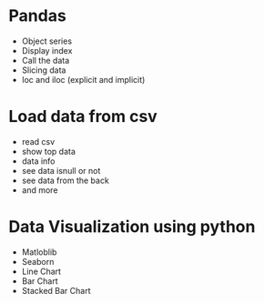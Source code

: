 # Pandas 
- Object series 
- Display index
- Call the data
- Slicing data
- loc and iloc (explicit and implicit)

# Load data from csv
- read csv 
- show top data
- data info 
- see data isnull or not
- see data from the back 
- and more

# Data Visualization using python
- Matloblib
- Seaborn
- Line Chart
- Bar Chart
- Stacked Bar Chart

